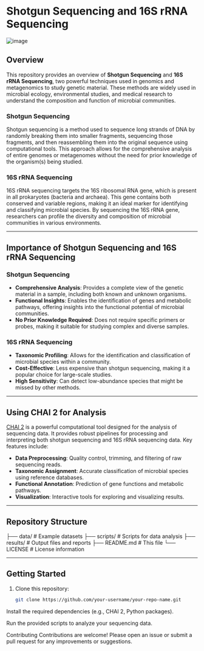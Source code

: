 

# Shotgun Sequencing and 16S rRNA Sequencing

![image](https://github.com/user-attachments/assets/a632a37d-2ab1-454d-a6f8-8c85cba644a1)

## Overview

This repository provides an overview of **Shotgun Sequencing** and **16S rRNA Sequencing**, two powerful techniques used in genomics and metagenomics to study genetic material. These methods are widely used in microbial ecology, environmental studies, and medical research to understand the composition and function of microbial communities.

### Shotgun Sequencing
Shotgun sequencing is a method used to sequence long strands of DNA by randomly breaking them into smaller fragments, sequencing those fragments, and then reassembling them into the original sequence using computational tools. This approach allows for the comprehensive analysis of entire genomes or metagenomes without the need for prior knowledge of the organism(s) being studied.

### 16S rRNA Sequencing
16S rRNA sequencing targets the 16S ribosomal RNA gene, which is present in all prokaryotes (bacteria and archaea). This gene contains both conserved and variable regions, making it an ideal marker for identifying and classifying microbial species. By sequencing the 16S rRNA gene, researchers can profile the diversity and composition of microbial communities in various environments.

---

## Importance of Shotgun Sequencing and 16S rRNA Sequencing

### Shotgun Sequencing
- **Comprehensive Analysis**: Provides a complete view of the genetic material in a sample, including both known and unknown organisms.
- **Functional Insights**: Enables the identification of genes and metabolic pathways, offering insights into the functional potential of microbial communities.
- **No Prior Knowledge Required**: Does not require specific primers or probes, making it suitable for studying complex and diverse samples.

### 16S rRNA Sequencing
- **Taxonomic Profiling**: Allows for the identification and classification of microbial species within a community.
- **Cost-Effective**: Less expensive than shotgun sequencing, making it a popular choice for large-scale studies.
- **High Sensitivity**: Can detect low-abundance species that might be missed by other methods.

---

## Using CHAI 2 for Analysis

[CHAI 2](https://github.com/your-chai2-repo-link) is a powerful computational tool designed for the analysis of sequencing data. It provides robust pipelines for processing and interpreting both shotgun sequencing and 16S rRNA sequencing data. Key features include:
- **Data Preprocessing**: Quality control, trimming, and filtering of raw sequencing reads.
- **Taxonomic Assignment**: Accurate classification of microbial species using reference databases.
- **Functional Annotation**: Prediction of gene functions and metabolic pathways.
- **Visualization**: Interactive tools for exploring and visualizing results.

---

## Repository Structure

├── data/ # Example datasets
├── scripts/ # Scripts for data analysis
├── results/ # Output files and reports
├── README.md # This file
└── LICENSE # License information




---

## Getting Started
1. Clone this repository:
   ```bash
   git clone https://github.com/your-username/your-repo-name.git


Install the required dependencies (e.g., CHAI 2, Python packages).

Run the provided scripts to analyze your sequencing data.

Contributing
Contributions are welcome! Please open an issue or submit a pull request for any improvements or suggestions.
